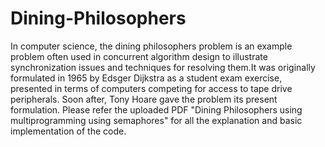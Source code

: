 # Dining-Philosophers
In computer science, the dining philosophers problem is an example problem often used in concurrent algorithm design to illustrate synchronization issues and techniques for resolving them.It was originally formulated in 1965 by Edsger Dijkstra as a student exam exercise, presented in terms of computers competing for access to tape drive peripherals. Soon after, Tony Hoare gave the problem its present formulation. 
Please refer the uploaded PDF "Dining Philosophers using multiprogramming using semaphores" for all the explanation and basic implementation of the code.
